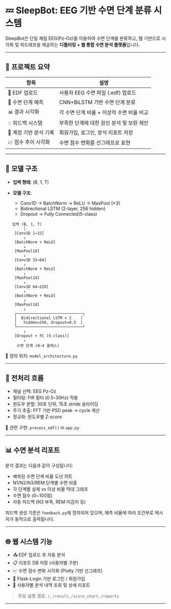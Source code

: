 # 💤 SleepBot: EEG 기반 수면 단계 분류 시스템

SleepBot은 단일 체림 EEG(Pz-Oz)를 이용하여 수면 단계를 분류하고,
웹 기반으로 시각화 및 피드래프을 제공하는 **디플러링 + 웹 통합 수면 분석 플랫폼**입니다.

---

## 📌 프로젝트 요약

| 항목             | 설명                        |
| -------------- | ------------------------- |
| 📅 EDF 업로드     | 사용자 EEG 수면 파일 (.edf) 업로드  |
| 🧠 수면 단계 예측    | CNN+BiLSTM 기반 수면 단계 분류    |
| 📊 결과 시각화      | 각 수면 단계 비율 + 이상적 수면 비율 비교 |
| 💡 피드백 시스템     | 부족한 단계에 대한 원인 분석 및 보완 제안  |
| 👤 계정 기반 분석 기록 | 회원가입, 로그인, 분석 리포트 저장      |
| 📈 점수 추이 시각화   | 수면 점수 변화를 선그래프로 표현        |

---

## 🧬 모델 구조

* **입력 형태**: (B, 1, T)
* **모델 구조**:

  * Conv1D → BatchNorm → ReLU → MaxPool (×3)
  * Bidirectional LSTM (2-layer, 256 hidden)
  * Dropout → Fully Connected(5-class)

```text
   입력 (B, 1, T)
        │
    [Conv1D 1→32]
        ↓
    [BatchNorm + ReLU]
        ↓
    [MaxPool1d]
        ↓
    [Conv1D 32→64]
        ↓
    [BatchNorm + ReLU]
        ↓
    [MaxPool1d]
        ↓
    [Conv1D 64→128]
        ↓
    [BatchNorm + ReLU]
        ↓
    [MaxPool1d]
        ↓
    ┌─────────────────────────────┐
    │  Bidirectional LSTM × 2    │
    │   hidden=256, dropout=0.5  │
    └─────────────────────────────┘
        ↓
    [Dropout + FC (5-class)]
        ↓
     수면 단계 (0~4 클래스)
```

📁 정의 위치: `model_architecture.py`

---

## 🧪 전처리 흐름

* 채널 선택: EEG Pz-Oz
* 필터링: FIR 필터 (0.5–30Hz) 적용
* 윈도우 분할: 30초 단위, 15초 stride 슬라이딩
* 주기 추출: FFT 기반 PSD peak → cycle 계산
* 정규화: 윈도우별 Z-score

📁 관련 구현: `process_edf()` in `app.py`

---

## 📊 수면 분석 리포트

분석 결과는 다음과 같이 구성됩니다:

* 예측된 수면 단계 비율 도넛 차트
* N1/N2/N3/REM 단계별 수면 비중
* 각 단계별 실제 vs 이상 비율 막대 그래프
* 수면 점수 (0\~100점)
* 자동 피드백 (N3 부족, REM 미감지 등)

피드백 생성 기준은 `feedback.py`에 정의되어 있으며,
예측 비율에 따라 조건부로 메시지가 동적으로 출력됩니다.

---

## 🌐 웹 시스템 기능

* 📤 EDF 업로드 후 자동 분석
* 📋 리포트 DB 저장 (사용자별 구분)
* 📈 수면 점수 변화 시각화 (Plotly 기반 선그래프)
* 🔐 Flask-Login 기반 로그인 / 회원가입
* 🧑 사용자별 분석 내역 조회 및 상세 리포트

> 주요 실행 경로: `/`, `/result`, `/score_chart`, `/reports`

---
